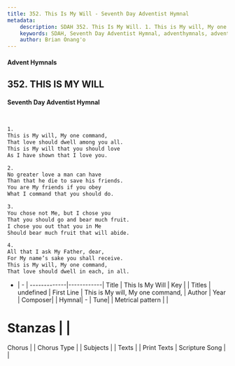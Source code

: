 ```yaml
---
title: 352. This Is My Will - Seventh Day Adventist Hymnal
metadata:
    description: SDAH 352. This Is My Will. 1. This is My will, My one command, That love should dwell among you all. This is My will that you should love As I have shown that I love you.
    keywords: SDAH, Seventh Day Adventist Hymnal, adventhymnals, advent hymnals, This Is My Will, This is My will, My one command, 
    author: Brian Onang'o
---
```


#### Advent Hymnals
## 352. THIS IS MY WILL
#### Seventh Day Adventist Hymnal

```txt


1.
This is My will, My one command,
That love should dwell among you all.
This is My will that you should love
As I have shown that I love you.

2.
No greater love a man can have
Than that he die to save his friends.
You are My friends if you obey
What I command that you should do.

3.
You chose not Me, but I chose you
That you should go and bear much fruit.
I chose you out that you in Me
Should bear much fruit that will abide.

4.
All that I ask My Father, dear,
For My name’s sake you shall receive.
This is My will, My one command,
That love should dwell in each, in all.


```

- |   -  |
-------------|------------|
Title | This Is My Will |
Key |  |
Titles | undefined |
First Line | This is My will, My one command, |
Author | 
Year | 
Composer|  |
Hymnal|  - |
Tune|  |
Metrical pattern | |
# Stanzas |  |
Chorus |  |
Chorus Type |  |
Subjects |  |
Texts |  |
Print Texts | 
Scripture Song |  |
  
